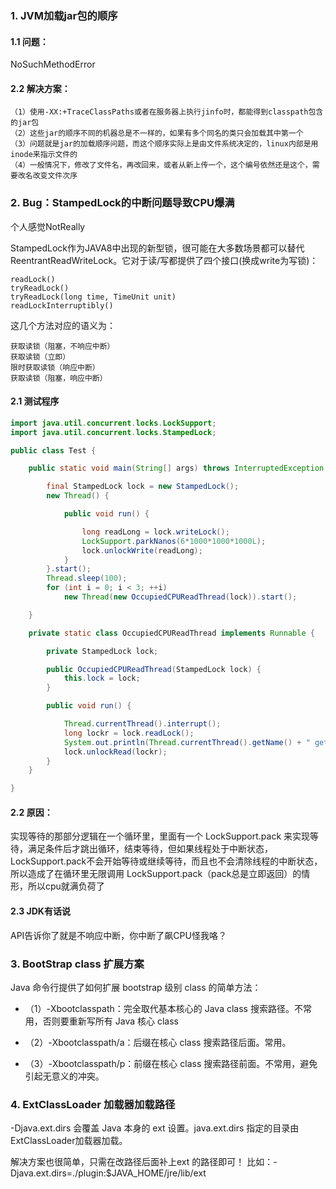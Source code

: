 ### 1. JVM加载jar包的顺序

#### 1.1 问题：
NoSuchMethodError
#### 2.2 解决方案：
```
（1）使用-XX:+TraceClassPaths或者在服务器上执行jinfo时，都能得到classpath包含的jar包
（2）这些jar的顺序不同的机器总是不一样的，如果有多个同名的类只会加载其中第一个
（3）问题就是jar的加载顺序问题，而这个顺序实际上是由文件系统决定的，linux内部是用inode来指示文件的
（4）一般情况下，修改了文件名，再改回来，或者从新上传一个，这个编号依然还是这个，需要改名改变文件次序
```

### 2. Bug：StampedLock的中断问题导致CPU爆满

个人感觉NotReally

StampedLock作为JAVA8中出现的新型锁，很可能在大多数场景都可以替代ReentrantReadWriteLock。它对于读/写都提供了四个接口(换成write为写锁)：

```
readLock()
tryReadLock()
tryReadLock(long time, TimeUnit unit)
readLockInterruptibly()
```

这几个方法对应的语义为：
```
获取读锁（阻塞，不响应中断）
获取读锁（立即）
限时获取读锁（响应中断）
获取读锁（阻塞，响应中断）
```

#### 2.1 测试程序
```java
import java.util.concurrent.locks.LockSupport;
import java.util.concurrent.locks.StampedLock;

public class Test {

    public static void main(String[] args) throws InterruptedException {

        final StampedLock lock = new StampedLock();
        new Thread() {

            public void run() {

                long readLong = lock.writeLock();
                LockSupport.parkNanos(6*1000*1000*1000L);
                lock.unlockWrite(readLong);
            }
        }.start();
        Thread.sleep(100);
        for (int i = 0; i < 3; ++i)
            new Thread(new OccupiedCPUReadThread(lock)).start();

    }

    private static class OccupiedCPUReadThread implements Runnable {

        private StampedLock lock;

        public OccupiedCPUReadThread(StampedLock lock) {
            this.lock = lock;
        }

        public void run() {

            Thread.currentThread().interrupt();
            long lockr = lock.readLock();
            System.out.println(Thread.currentThread().getName() + " get read lock");
            lock.unlockRead(lockr);
        }
    }

}

```

#### 2.2 原因：
实现等待的那部分逻辑在一个循环里，里面有一个 LockSupport.pack 来实现等待，满足条件后才跳出循环，结束等待，但如果线程处于中断状态，LockSupport.pack不会开始等待或继续等待，而且也不会清除线程的中断状态，所以造成了在循环里无限调用 LockSupport.pack（pack总是立即返回）的情形，所以cpu就满负荷了

#### 2.3 JDK有话说
API告诉你了就是不响应中断，你中断了飙CPU怪我咯？

### 3. BootStrap class 扩展方案
Java 命令行提供了如何扩展 bootstrap 级别 class 的简单方法：

+ （1）-Xbootclasspath：完全取代基本核心的 Java class 搜索路径。不常用，否则要重新写所有 Java 核心 class

+ （2）-Xbootclasspath/a：后缀在核心 class 搜索路径后面。常用。

+ （3）-Xbootclasspath/p：前缀在核心 class 搜索路径前面。不常用，避免引起无意义的冲突。

### 4. ExtClassLoader 加载器加载路径
-Djava.ext.dirs 会覆盖 Java 本身的 ext 设置。java.ext.dirs 指定的目录由ExtClassLoader加载器加载。

解决方案也很简单，只需在改路径后面补上ext 的路径即可！
比如：-Djava.ext.dirs=./plugin:$JAVA_HOME/jre/lib/ext
